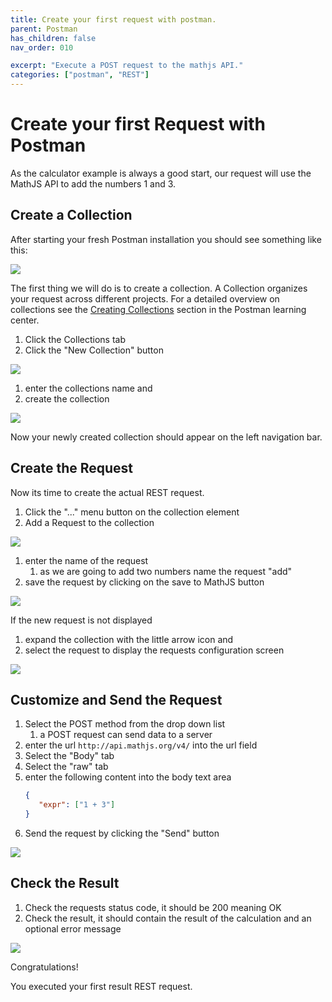 ```yaml
---
title: Create your first request with postman.
parent: Postman
has_children: false
nav_order: 010

excerpt: "Execute a POST request to the mathjs API."
categories: ["postman", "REST"]
---
```


# Create your first Request with Postman

As the calculator example is always a good start, our request will use the MathJS
API to add the numbers 1 and 3.

## Create a Collection

After starting your fresh Postman installation you should see something like this:

![](../res/03_Postman_Start_Screen.png)

The first thing we will do is to create a collection. A Collection organizes your
request across different projects. For a detailed overview on collections see the 
[Creating Collections](https://learning.postman.com/docs/postman/collections/creating-collections/)
section in the Postman learning center.

1. Click the Collections tab
1. Click the "New Collection" button

![](../res/04_Create_new_Collection.png)

1. enter the collections name and
2. create the collection

![](../res/05_Enter_Collection_Name.png)

Now your newly created collection should appear on the left navigation bar.

## Create the Request

Now its time to create the actual REST request.

1. Click the "..." menu button on the collection element
1. Add a Request to the collection

![](../res/06_Create_A_New_Request.png)

1. enter the name of the request
    1. as we are going to add two numbers name the request "add"
2. save the request by clicking on the save to MathJS button 


![](../res/07_Enter_Request_Name.png)

If the new request is not displayed

1. expand the collection with the little arrow icon and
2. select the request to display the requests configuration screen 


![](../res/08_Request_List.png)

## Customize and Send the Request



1. Select the POST method from the drop down list
    1. a POST request can send data to a server
2. enter the url ``http://api.mathjs.org/v4/`` into the url field
3. Select the "Body" tab
4. Select the "raw" tab
5. enter the following content into the body text area
    ````json
    {
       "expr": ["1 + 3"]
    }
    ````
6. Send the request by clicking the "Send" button

![](../res/09_Request_Data.png)


## Check the Result

1. Check the requests status code, it should be 200 meaning OK
2. Check the result, it should contain the result of the calculation and an 
optional error message 

![](../res/10_Request_Result.png)

Congratulations!

You executed your first result REST request.